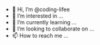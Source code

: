 - 👋 Hi, I’m @coding-lifee
- 👀 I’m interested in ...
- 🌱 I’m currently learning ...
- 💞️ I’m looking to collaborate on ...
- 📫 How to reach me ...

<!---
coding-lifee/coding-lifee is a ✨ special ✨ repository because its `README.md` (this file) appears on your GitHub profile.
You can click the Preview link to take a look at your changes.
--->
